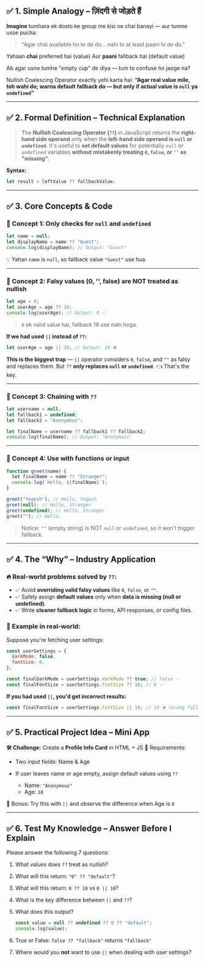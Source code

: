 ## ✅ 1. Simple Analogy – ज़िंदगी से जोड़ते हैं

**Imagine** tumhara ek dosto ke group me kisi ne chai banayi — aur tumne usse pucha:

> "Agar chai available ho to de do... nahi to at least paani hi de do."

Yahaan **chai** preferred hai (value)
Aur **paani** fallback hai (default value)

Ab agar usne tumhe "empty cup" de diya — tum to confuse ho jaoge na?

Nullish Coalescing Operator exactly yehi karta hai:
**“Agar real value mile, toh wahi do; warna default fallback do — but only if actual value is `null` ya `undefined`”**

---

## ✅ 2. Formal Definition – Technical Explanation

> The **Nullish Coalescing Operator (`??`)** in JavaScript returns the **right-hand side operand** only when the **left-hand side operand is `null` or `undefined`**.
> It's useful to **set default values** for potentially `null` or `undefined` variables **without mistakenly treating `0`, `false`, or `''` as "missing"**.

**Syntax:**

```js
let result = leftValue ?? fallbackValue;
```

---

## ✅ 3. Core Concepts & Code

### 🔸 Concept 1: Only checks for `null` and `undefined`

```js
let name = null;
let displayName = name ?? "Guest";
console.log(displayName); // Output: "Guest"
```

💡 Yahan `name` is `null`, so fallback value `"Guest"` use hua.

---

### 🔸 Concept 2: **Falsy values (0, '', false)** are NOT treated as nullish

```js
let age = 0;
let userAge = age ?? 18;
console.log(userAge); // Output: 0 ✅
```

> `0` ek valid value hai, fallback 18 use nahi hoga.

**If we had used `||` instead of `??`:**

```js
let userAge = age || 18; // Output: 18 ❌
```

**This is the biggest trap** — `||` operator considers `0`, `false`, and `""` as falsy and replaces them.
But `??` **only replaces `null` or `undefined`**. 👈 That's the key.

---

### 🔸 Concept 3: Chaining with `??`

```js
let username = null;
let fallback1 = undefined;
let fallback2 = "Anonymous";

let finalName = username ?? fallback1 ?? fallback2;
console.log(finalName); // Output: "Anonymous"
```

---

### 🔸 Concept 4: Use with functions or input

```js
function greet(name) {
  let finalName = name ?? "Stranger";
  console.log(`Hello, ${finalName}`);
}

greet("Yogesh"); // Hello, Yogesh
greet(null); // Hello, Stranger
greet(undefined); // Hello, Stranger
greet(""); // Hello,
```

> Notice: `""` (empty string) is NOT `null` or `undefined`, so it won't trigger fallback.

---

## ✅ 4. The “Why” – Industry Application

### 🔥 Real-world problems solved by `??`:

- ✅ Avoid **overriding valid falsy values** like `0`, `false`, or `""`.
- ✅ Safely assign **default values** only when **data is missing (null or undefined)**.
- ✅ Write **cleaner fallback logic** in forms, API responses, or config files.

### 📌 Example in real-world:

Suppose you're fetching user settings:

```js
const userSettings = {
  darkMode: false,
  fontSize: 0,
};

const finalDarkMode = userSettings.darkMode ?? true; // false ✅
const finalFontSize = userSettings.fontSize ?? 16; // 0 ✅
```

**If you had used `||`, you'd get incorrect results:**

```js
const finalFontSize = userSettings.fontSize || 16; // 16 ❌ (wrong fallback)
```

---

## ✅ 5. Practical Project Idea – Mini App

**🛠️ Challenge:** Create a **Profile Info Card** in HTML + JS
📝 Requirements:

- Two input fields: Name & Age
- If user leaves name or age empty, assign default values using `??`

  - Name: `"Anonymous"`
  - Age: `18`

🧠 Bonus: Try this with `||` and observe the difference when Age is `0`

---

## ✅ 6. Test My Knowledge – Answer Before I Explain

Please answer the following 7 questions:

1. What values does `??` treat as _nullish_?
2. What will this return: `"0" ?? "default"`?
3. What will this return: `0 ?? 10` vs `0 || 10`?
4. What is the key difference between `||` and `??`?
5. What does this output?

   ```js
   const value = null ?? undefined ?? 0 ?? "default";
   console.log(value);
   ```

6. True or False: `false ?? "fallback"` returns `"fallback"`
7. Where would you **not** want to use `||` when dealing with user settings?

